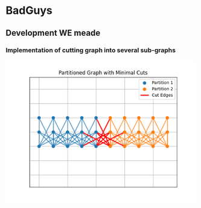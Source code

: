 # BadGuys

## Development WE meade

### Implementation of cutting graph into several sub-graphs

![How we cut the graph](output/20241130_215316_partitions.png)
